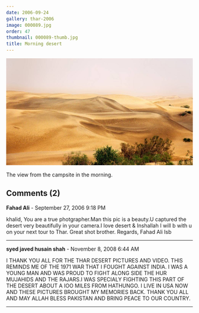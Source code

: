 ```yaml
---
date: 2006-09-24
gallery: thar-2006
image: 000089.jpg
order: 47
thumbnail: 000089-thumb.jpg
title: Morning desert
---
```


![Morning desert](./000089.jpg)

The view from the campsite in the morning.

<div id="comments">

## Comments (2)

**Fahad Ali** - September 27, 2006  9:18 PM

khalid,
You are a true photgrapher.Man this pic is a beauty.U captured the desert very beautifully in your camera.I love desert & Inshallah I will b with u on your next tour to Thar.
Great shot brother.
Regards,
Fahad Ali
Isb

---

**syed javed husain shah** - November  8, 2008  6:44 AM

I THANK YOU ALL FOR THE THAR DESERT PICTURES AND VIDEO. THIS REMINDS ME OF THE 1971 WAR THAT I FOUGHT AGAINST INDIA. I WAS A YOUNG MAN AND WAS PROUD TO FIGHT ALONG SIDE THE
HUR MUJAHIDS AND THE RAJARS.I WAS SPECIALY FIGHTING THIS PART OF THE DESERT ABOUT A IOO MILES FROM HATHUNGO. I LIVE IN USA NOW AND THESE PICTURES BROUGHT MY MEMORIES BACK.
THANK YOU ALL AND MAY ALLAH BLESS PAKISTAN AND BRING PEACE TO OUR COUNTRY.

---

</div>